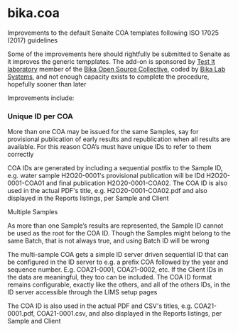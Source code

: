 # bika.coa

Improvements to the default Senaite COA templates following ISO 17025 (2017) guidelines

Some of the improvements here should rightfully be submitted to Senaite as it improves the generic tempplates. The add-on is sponsored by [Test It laboratory](https://www.testit-labs.co.za/) member of the [Bika Open Source Collective](https://www.bikalims.org/), coded by [Bika Lab Systems](https://www.bikalabs.com/), and not enough capacity exists to complete the procedure, hopefully sooner than later

Improvements include:

### Unique ID per COA

More than one COA may be issued for the same Samples, say for provisional publication of early results and republication when all results are available. For this reason COA’s must have unique IDs to refer to them correctly

COA IDs are generated by including a sequential postfix to the Sample ID, e.g. water sample H2O20-0001's provisional publication will be IDd H2O20-0001-COA01 and final publication H2O20-0001-COA02. The COA ID is also used in the actual PDF's title, e.g. H2O20-0001-COA02.pdf and also displayed in the Reports listings, per Sample and Client

Multiple Samples

As more than one Sample’s results are represented, the Sample ID cannot be used as the root for the COA ID. Though the Samples might belong to the same Batch, that is not always true, and using Batch ID will be wrong

The multi-sample COA gets a simple ID server driven sequential ID that can be configured in the ID server to e.g. a prefix COA followed by the year and sequence number. E.g. COA21-0001, COA21-0002, etc. If the Client IDs in the data are meaningful, they too can be included. The COA ID format remains configurable, exactly like the others, and all of the others IDs, in the ID server accessible through the LIMS setup pages

The COA ID is also used in the actual PDF and CSV's titles, e.g. COA21-0001.pdf, COA21-0001.csv,  and also displayed in the Reports listings, per Sample and Client
